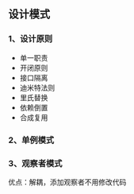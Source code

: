 ## 设计模式

### 1、设计原则

- 单一职责
- 开闭原则
- 接口隔离
- 迪米特法则
- 里氏替换
- 依赖倒置
- 合成复用

### 2、单例模式



### 3、观察者模式

优点：解耦，添加观察者不用修改代码